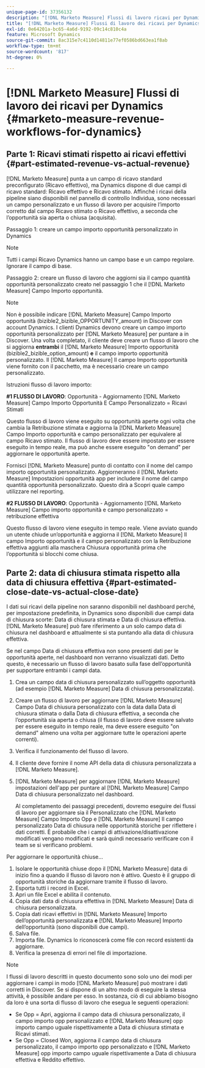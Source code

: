 ```yaml
---
unique-page-id: 37356132
description: "[!DNL Marketo Measure] Flussi di lavoro ricavi per Dynamics - [!DNL Marketo Measure] - Documentazione del prodotto"
title: "[!DNL Marketo Measure] Flussi di lavoro dei ricavi per Dynamics"
exl-id: 0e64201a-bc65-4a6d-9192-09c14c810c4a
feature: Microsoft Dynamics
source-git-commit: 8ac315e7c4110d14811e77ef0586bd663ea1f8ab
workflow-type: tm+mt
source-wordcount: '817'
ht-degree: 0%

---
```


# [!DNL Marketo Measure] Flussi di lavoro dei ricavi per Dynamics {#marketo-measure-revenue-workflows-for-dynamics}

## Parte 1: Ricavi stimati rispetto ai ricavi effettivi {#part-estimated-revenue-vs-actual-revenue}

[!DNL Marketo Measure] punta a un campo di ricavo standard preconfigurato (Ricavo effettivo), ma Dynamics dispone di due campi di ricavo standard: Ricavo effettivo e Ricavo stimato. Affinché i ricavi della pipeline siano disponibili nel pannello di controllo Individua, sono necessari un campo personalizzato e un flusso di lavoro per acquisire l’importo corretto dal campo Ricavo stimato o Ricavo effettivo, a seconda che l’opportunità sia aperta o chiusa (acquisita).

Passaggio 1: creare un campo importo opportunità personalizzato in Dynamics

>[!NOTE]
>
>Tutti i campi Ricavo Dynamics hanno un campo base e un campo regolare. Ignorare il campo di base.

Passaggio 2: creare un flusso di lavoro che aggiorni sia il campo quantità opportunità personalizzato creato nel passaggio 1 che il [!DNL Marketo Measure] Campo Importo opportunità.

>[!NOTE]
>
>Non è possibile indicare [!DNL Marketo Measure] Campo Importo opportunità (bizible2_bizible_OPPORTUNITY_amount) in Discover con account Dynamics. I clienti Dynamics devono creare un campo importo opportunità personalizzato per [!DNL Marketo Measure] per puntare a in Discover. Una volta completato, il cliente deve creare un flusso di lavoro che si aggiorna **entrambi** il [!DNL Marketo Measure] Importo opportunità (bizible2_bizible_option_amount) **e** il campo importo opportunità personalizzato. Il [!DNL Marketo Measure] Il campo Importo opportunità viene fornito con il pacchetto, ma è necessario creare un campo personalizzato.

Istruzioni flusso di lavoro importo:

**#1 FLUSSO DI LAVORO**: Opportunità - Aggiornamento [!DNL Marketo Measure] Campo Importo Opportunità E Campo Personalizzato = Ricavi Stimati

Questo flusso di lavoro viene eseguito su opportunità aperte ogni volta che cambia la Retribuzione stimata e aggiorna la [!DNL Marketo Measure] Campo Importo opportunità e campo personalizzato per equivalere al campo Ricavo stimato. Il flusso di lavoro deve essere impostato per essere eseguito in tempo reale, ma può anche essere eseguito &quot;on demand&quot; per aggiornare le opportunità aperte.

Fornisci [!DNL Marketo Measure] punto di contatto con il nome del campo importo opportunità personalizzato. Aggiorneranno il [!DNL Marketo Measure] Impostazioni opportunità app per includere il nome del campo quantità opportunità personalizzato. Questo dirà a Scopri quale campo utilizzare nel reporting.

**#2 FLUSSO DI LAVORO**: Opportunità - Aggiornamento [!DNL Marketo Measure] Campo importo opportunità e campo personalizzato = retribuzione effettiva

Questo flusso di lavoro viene eseguito in tempo reale. Viene avviato quando un utente chiude un’opportunità e aggiorna il [!DNL Marketo Measure] Il campo Importo opportunità e il campo personalizzato con la Retribuzione effettiva aggiunti alla maschera Chiusura opportunità prima che l’opportunità si blocchi come chiusa.

## Parte 2: data di chiusura stimata rispetto alla data di chiusura effettiva {#part-estimated-close-date-vs-actual-close-date}

I dati sui ricavi della pipeline non saranno disponibili nel dashboard perché, per impostazione predefinita, in Dynamics sono disponibili due campi data di chiusura scorte: Data di chiusura stimata e Data di chiusura effettiva. [!DNL Marketo Measure] può fare riferimento a un solo campo data di chiusura nel dashboard e attualmente si sta puntando alla data di chiusura effettiva.

Se nel campo Data di chiusura effettiva non sono presenti dati per le opportunità aperte, nel dashboard non verranno visualizzati dati. Detto questo, è necessario un flusso di lavoro basato sulla fase dell’opportunità per supportare entrambi i campi data.

1. Crea un campo data di chiusura personalizzato sull’oggetto opportunità (ad esempio [!DNL Marketo Measure] Data di chiusura personalizzata).
1. Creare un flusso di lavoro per aggiornare [!DNL Marketo Measure] Campo Data di chiusura personalizzato con la data dalla Data di chiusura stimata o dalla Data di chiusura effettiva, a seconda che l’opportunità sia aperta o chiusa (il flusso di lavoro deve essere salvato per essere eseguito in tempo reale, ma deve essere eseguito &quot;on demand&quot; almeno una volta per aggiornare tutte le operazioni aperte correnti).
1. Verifica il funzionamento del flusso di lavoro.
1. Il cliente deve fornire il nome API della data di chiusura personalizzata a [!DNL Marketo Measure].
1. [!DNL Marketo Measure] per aggiornare [!DNL Marketo Measure] impostazioni dell&#39;app per puntare al [!DNL Marketo Measure] Campo Data di chiusura personalizzato nel dashboard.

   Al completamento dei passaggi precedenti, dovremo eseguire dei flussi di lavoro per aggiornare sia il Personalizzato che [!DNL Marketo Measure] Campo Importo Opp e [!DNL Marketo Measure] Il campo personalizzato Data di chiusura nelle opportunità storiche per riflettere i dati corretti. È probabile che i campi di attivazione/disattivazione modificati vengano modificati e sarà quindi necessario verificare con il team se si verificano problemi.

Per aggiornare le opportunità chiuse...

1. Isolare le opportunità chiuse dopo il [!DNL Marketo Measure] data di inizio fino a quando il flusso di lavoro non è attivo. Questo è il gruppo di opportunità storiche da aggiornare tramite il flusso di lavoro.
1. Esporta tutti i record in Excel.
1. Apri un file Excel e abilita il contenuto.
1. Copia dati data di chiusura effettiva in [!DNL Marketo Measure] Data di chiusura personalizzata.
1. Copia dati ricavi effettivi in [!DNL Marketo Measure] Importo dell’opportunità personalizzata **e** [!DNL Marketo Measure] Importo dell’opportunità (sono disponibili due campi).
1. Salva file.
1. Importa file. Dynamics lo riconoscerà come file con record esistenti da aggiornare.
1. Verifica la presenza di errori nel file di importazione.

>[!NOTE]
>
>I flussi di lavoro descritti in questo documento sono solo uno dei modi per aggiornare i campi in modo [!DNL Marketo Measure] può mostrare i dati corretti in Discover. Se si dispone di un altro modo di eseguire la stessa attività, è possibile andare per esso. In sostanza, ciò di cui abbiamo bisogno da loro è una sorta di flusso di lavoro che esegua le seguenti operazioni:
>
> * Se Opp = Apri, aggiorna il campo data di chiusura personalizzato, il campo importo opp personalizzato e [!DNL Marketo Measure] opp importo campo uguale rispettivamente a Data di chiusura stimata e Ricavi stimati.
> * Se Opp = Closed Won, aggiorna il campo data di chiusura personalizzato, il campo importo opp personalizzato e [!DNL Marketo Measure] opp importo campo uguale rispettivamente a Data di chiusura effettiva e Reddito effettivo.
